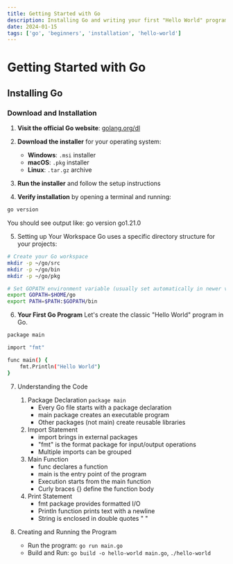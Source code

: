 ```yaml
---
title: Getting Started with Go
description: Installing Go and writing your first "Hello World" program
date: 2024-01-15
tags: ['go', 'beginners', 'installation', 'hello-world']
---
```


# Getting Started with Go

## Installing Go

### Download and Installation

1. **Visit the official Go website**: [golang.org/dl](https://golang.org/dl)

2. **Download the installer** for your operating system:
   - **Windows**: `.msi` installer
   - **macOS**: `.pkg` installer
   - **Linux**: `.tar.gz` archive

3. **Run the installer** and follow the setup instructions

4. **Verify installation** by opening a terminal and running:
```bash
go version
```
You should see output like: go version go1.21.0

5. Setting up Your Workspace
Go uses a specific directory structure for your projects:
```bash
# Create your Go workspace
mkdir -p ~/go/src
mkdir -p ~/go/bin
mkdir -p ~/go/pkg

# Set GOPATH environment variable (usually set automatically in newer versions)
export GOPATH=$HOME/go
export PATH=$PATH:$GOPATH/bin
```

6. **Your First Go Program**
Let's create the classic "Hello World" program in Go.
```bash
package main

import "fmt"

func main() {
    fmt.Println("Hello World")
}
```

7. Understanding the Code
    1. Package Declaration `package main`
        * Every Go file starts with a package declaration
        * main package creates an executable program
        * Other packages (not main) create reusable libraries
    2. Import Statement
        * import brings in external packages
        * "fmt" is the format package for input/output operations
        * Multiple imports can be grouped
    3. Main Function
        * func declares a function
        * main is the entry point of the program
        * Execution starts from the main function
        * Curly braces {} define the function body
    4. Print Statement
        * fmt package provides formatted I/O
        * Println function prints text with a newline
        * String is enclosed in double quotes " "

8. Creating and Running the Program
    * Run the program: `go run main.go`
    * Build and Run: `go build -o hello-world main.go`, `./hello-world`

